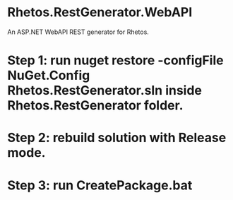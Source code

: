 # Rhetos.RestGenerator.WebAPI
An ASP.NET WebAPI REST generator for Rhetos.
# Step 1: run nuget restore -configFile NuGet.Config Rhetos.RestGenerator.sln inside Rhetos.RestGenerator folder.
# Step 2: rebuild solution with Release mode.
# Step 3: run CreatePackage.bat
